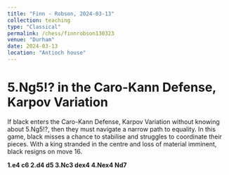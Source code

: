```yaml
---
title: "Finn - Robson, 2024-03-13"
collection: teaching
type: "Classical"
permalink: /chess/finnrobson130323
venue: "Durham"
date: 2024-03-13
location: "Antioch house"
---
```


# 5.Ng5!? in the Caro-Kann Defense, Karpov Variation

If black enters the Caro-Kann Defense, Karpov Variation without knowing about 5.Ng5!?, then they must navigate a narrow path to equality. In this game, black misses a chance to stabilise and struggles to coordinate their pieces. With a king stranded in the centre and loss of material imminent, black resigns on move 16.

**1.e4 c6 2.d4 d5 3.Nc3 dex4 4.Nex4 Nd7**

